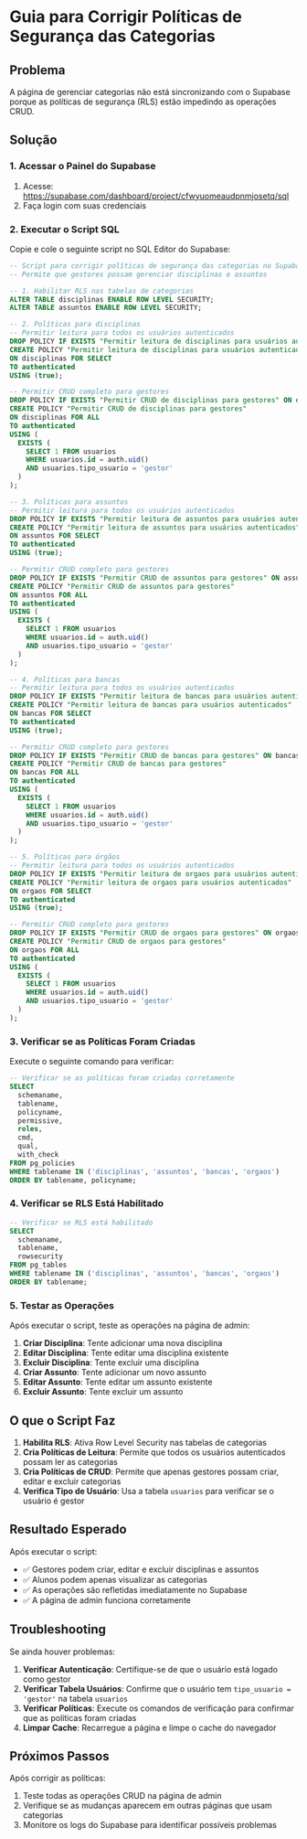 # Guia para Corrigir Políticas de Segurança das Categorias

## Problema
A página de gerenciar categorias não está sincronizando com o Supabase porque as políticas de segurança (RLS) estão impedindo as operações CRUD.

## Solução

### 1. Acessar o Painel do Supabase
1. Acesse: https://supabase.com/dashboard/project/cfwyuomeaudpnmjosetq/sql
2. Faça login com suas credenciais

### 2. Executar o Script SQL
Copie e cole o seguinte script no SQL Editor do Supabase:

```sql
-- Script para corrigir políticas de segurança das categorias no Supabase
-- Permite que gestores possam gerenciar disciplinas e assuntos

-- 1. Habilitar RLS nas tabelas de categorias
ALTER TABLE disciplinas ENABLE ROW LEVEL SECURITY;
ALTER TABLE assuntos ENABLE ROW LEVEL SECURITY;

-- 2. Políticas para disciplinas
-- Permitir leitura para todos os usuários autenticados
DROP POLICY IF EXISTS "Permitir leitura de disciplinas para usuários autenticados" ON disciplinas;
CREATE POLICY "Permitir leitura de disciplinas para usuários autenticados"
ON disciplinas FOR SELECT
TO authenticated
USING (true);

-- Permitir CRUD completo para gestores
DROP POLICY IF EXISTS "Permitir CRUD de disciplinas para gestores" ON disciplinas;
CREATE POLICY "Permitir CRUD de disciplinas para gestores"
ON disciplinas FOR ALL
TO authenticated
USING (
  EXISTS (
    SELECT 1 FROM usuarios 
    WHERE usuarios.id = auth.uid() 
    AND usuarios.tipo_usuario = 'gestor'
  )
);

-- 3. Políticas para assuntos
-- Permitir leitura para todos os usuários autenticados
DROP POLICY IF EXISTS "Permitir leitura de assuntos para usuários autenticados" ON assuntos;
CREATE POLICY "Permitir leitura de assuntos para usuários autenticados"
ON assuntos FOR SELECT
TO authenticated
USING (true);

-- Permitir CRUD completo para gestores
DROP POLICY IF EXISTS "Permitir CRUD de assuntos para gestores" ON assuntos;
CREATE POLICY "Permitir CRUD de assuntos para gestores"
ON assuntos FOR ALL
TO authenticated
USING (
  EXISTS (
    SELECT 1 FROM usuarios 
    WHERE usuarios.id = auth.uid() 
    AND usuarios.tipo_usuario = 'gestor'
  )
);

-- 4. Políticas para bancas
-- Permitir leitura para todos os usuários autenticados
DROP POLICY IF EXISTS "Permitir leitura de bancas para usuários autenticados" ON bancas;
CREATE POLICY "Permitir leitura de bancas para usuários autenticados"
ON bancas FOR SELECT
TO authenticated
USING (true);

-- Permitir CRUD completo para gestores
DROP POLICY IF EXISTS "Permitir CRUD de bancas para gestores" ON bancas;
CREATE POLICY "Permitir CRUD de bancas para gestores"
ON bancas FOR ALL
TO authenticated
USING (
  EXISTS (
    SELECT 1 FROM usuarios 
    WHERE usuarios.id = auth.uid() 
    AND usuarios.tipo_usuario = 'gestor'
  )
);

-- 5. Políticas para órgãos
-- Permitir leitura para todos os usuários autenticados
DROP POLICY IF EXISTS "Permitir leitura de orgaos para usuários autenticados" ON orgaos;
CREATE POLICY "Permitir leitura de orgaos para usuários autenticados"
ON orgaos FOR SELECT
TO authenticated
USING (true);

-- Permitir CRUD completo para gestores
DROP POLICY IF EXISTS "Permitir CRUD de orgaos para gestores" ON orgaos;
CREATE POLICY "Permitir CRUD de orgaos para gestores"
ON orgaos FOR ALL
TO authenticated
USING (
  EXISTS (
    SELECT 1 FROM usuarios 
    WHERE usuarios.id = auth.uid() 
    AND usuarios.tipo_usuario = 'gestor'
  )
);
```

### 3. Verificar se as Políticas Foram Criadas
Execute o seguinte comando para verificar:

```sql
-- Verificar se as políticas foram criadas corretamente
SELECT 
  schemaname,
  tablename,
  policyname,
  permissive,
  roles,
  cmd,
  qual,
  with_check
FROM pg_policies 
WHERE tablename IN ('disciplinas', 'assuntos', 'bancas', 'orgaos')
ORDER BY tablename, policyname;
```

### 4. Verificar se RLS Está Habilitado
```sql
-- Verificar se RLS está habilitado
SELECT 
  schemaname,
  tablename,
  rowsecurity
FROM pg_tables 
WHERE tablename IN ('disciplinas', 'assuntos', 'bancas', 'orgaos')
ORDER BY tablename;
```

### 5. Testar as Operações
Após executar o script, teste as operações na página de admin:

1. **Criar Disciplina**: Tente adicionar uma nova disciplina
2. **Editar Disciplina**: Tente editar uma disciplina existente
3. **Excluir Disciplina**: Tente excluir uma disciplina
4. **Criar Assunto**: Tente adicionar um novo assunto
5. **Editar Assunto**: Tente editar um assunto existente
6. **Excluir Assunto**: Tente excluir um assunto

## O que o Script Faz

1. **Habilita RLS**: Ativa Row Level Security nas tabelas de categorias
2. **Cria Políticas de Leitura**: Permite que todos os usuários autenticados possam ler as categorias
3. **Cria Políticas de CRUD**: Permite que apenas gestores possam criar, editar e excluir categorias
4. **Verifica Tipo de Usuário**: Usa a tabela `usuarios` para verificar se o usuário é gestor

## Resultado Esperado

Após executar o script:
- ✅ Gestores podem criar, editar e excluir disciplinas e assuntos
- ✅ Alunos podem apenas visualizar as categorias
- ✅ As operações são refletidas imediatamente no Supabase
- ✅ A página de admin funciona corretamente

## Troubleshooting

Se ainda houver problemas:

1. **Verificar Autenticação**: Certifique-se de que o usuário está logado como gestor
2. **Verificar Tabela Usuários**: Confirme que o usuário tem `tipo_usuario = 'gestor'` na tabela `usuarios`
3. **Verificar Políticas**: Execute os comandos de verificação para confirmar que as políticas foram criadas
4. **Limpar Cache**: Recarregue a página e limpe o cache do navegador

## Próximos Passos

Após corrigir as políticas:
1. Teste todas as operações CRUD na página de admin
2. Verifique se as mudanças aparecem em outras páginas que usam categorias
3. Monitore os logs do Supabase para identificar possíveis problemas
